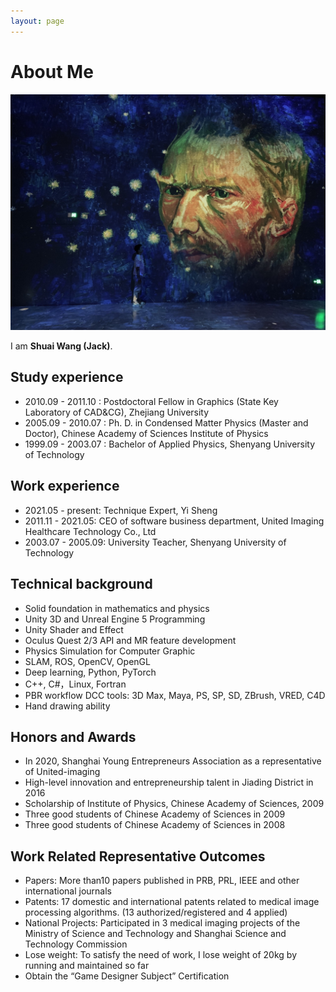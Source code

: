 ```yaml
---
layout: page
---
```


# About Me

<div>
<img src="/images/wangshuai.jpg">
</div>

I am **Shuai Wang (Jack)**. 

## Study experience

- 2010.09 - 2011.10 : Postdoctoral Fellow in Graphics (State Key Laboratory of CAD&CG), Zhejiang University
- 2005.09 - 2010.07 : Ph. D. in Condensed Matter Physics (Master and Doctor), Chinese Academy of Sciences Institute of Physics
- 1999.09 - 2003.07 : Bachelor of Applied Physics, Shenyang University of Technology

## Work experience

- 2021.05 - present: Technique Expert, Yi Sheng
- 2011.11 - 2021.05: CEO of software business department, United Imaging Healthcare Technology Co., Ltd
- 2003.07 - 2005.09: University Teacher, Shenyang University of Technology

## Technical background

+ Solid foundation in mathematics and physics
+ Unity 3D and Unreal Engine 5 Programming 
+ Unity Shader and Effect 
+ Oculus Quest 2/3 API and MR feature development
+ Physics Simulation for Computer Graphic
+ SLAM, ROS, OpenCV, OpenGL
+ Deep learning, Python, PyTorch
+ C++, C#，Linux, Fortran
+ PBR workflow DCC tools: 3D Max, Maya, PS, SP, SD, ZBrush, VRED, C4D
+ Hand drawing ability 

## Honors and Awards

- In 2020, Shanghai Young Entrepreneurs Association as a representative of United-imaging
- High-level innovation and entrepreneurship talent in Jiading District in 2016
- Scholarship of Institute of Physics, Chinese Academy of Sciences, 2009
- Three good students of Chinese Academy of Sciences in 2009
- Three good students of Chinese Academy of Sciences in 2008

## Work Related Representative Outcomes

- Papers: More than10 papers published in PRB, PRL, IEEE and other international journals
- Patents: 17 domestic and international patents related to medical image processing algorithms. (13 authorized/registered and 4 applied)
- National Projects: Participated in 3 medical imaging projects of the Ministry of Science and Technology and Shanghai Science and Technology Commission
- Lose weight: To satisfy the need of work, I lose weight of 20kg by running and maintained so far
- Obtain the “Game Designer Subject” Certification